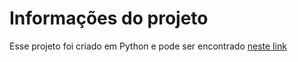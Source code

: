# Informações do projeto

Esse projeto foi criado em Python e pode ser encontrado [neste link](https://github.com/marlonprado04/DESAFIO_DIO_js-developer-pokedex)

